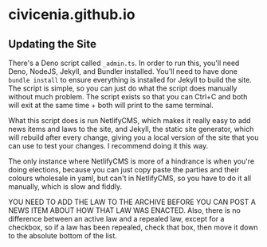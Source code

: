 # civicenia.github.io

## Updating the Site

There's a Deno script called `_admin.ts`. In order to run this, you'll need Deno, NodeJS, Jekyll, and Bundler installed. You'll need to have done `bundle install` to ensure everything is installed for Jekyll to build the site. The script is simple, so you can just do what the script does manually without much problem. The script exists so that you can Ctrl+C and both will exit at the same time + both will print to the same terminal.

What this script does is run NetlifyCMS, which makes it really easy to add news items and laws to the site, and Jekyll, the static site generator, which will rebuild after every change, giving you a local version of the site that you can use to test your changes. I recommend doing it this way.

The only instance where NetlifyCMS is more of a hindrance is when you're doing elections, because you can just copy paste the parties and their colours wholesale in yaml, but can't in NetlifyCMS, so you have to do it all manually, which is slow and fiddly.

YOU NEED TO ADD THE LAW TO THE ARCHIVE BEFORE YOU CAN POST A NEWS ITEM ABOUT HOW THAT LAW WAS ENACTED. Also, there is no difference between an active law and a repealed law, except for a checkbox, so if a law has been repealed, check that box, then move it down to the absolute bottom of the list.
